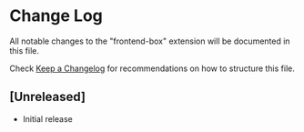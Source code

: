# Change Log

All notable changes to the "frontend-box" extension will be documented in this file.

Check [Keep a Changelog](http://keepachangelog.com/) for recommendations on how to structure this file.

## [Unreleased]

- Initial release

